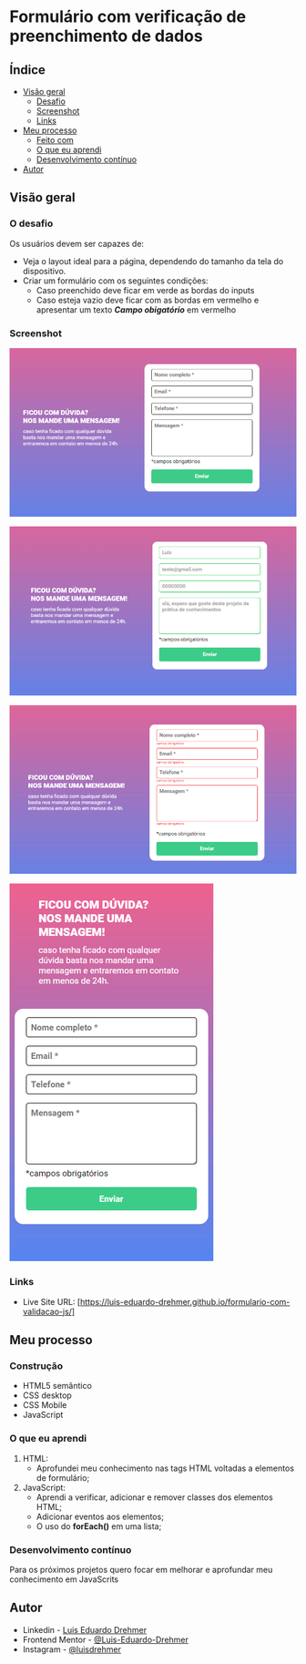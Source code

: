 # Formulário com verificação de preenchimento de dados


## Índice

- [Visão geral](#visão-geral)
  - [Desafio](#o-desafio)
  - [Screenshot](#screenshot)
  - [Links](#links)
- [Meu processo](#meu-processo)
  - [Feito com](#feito-com)
  - [O que eu aprendi](#o-que-eu-aprendi)
  - [Desenvolvimento contínuo](#desenvolvimento-contínuo)  
- [Autor](#autor)

## Visão geral

### O desafio

Os usuários devem ser capazes de:

- Veja o layout ideal para a página, dependendo do tamanho da tela do dispositivo.
- Criar um formulário com os seguintes condições:
    - Caso preenchido deve ficar em verde as bordas do inputs
    - Caso esteja vazio deve ficar com as bordas em vermelho e apresentar um texto ***Campo obigatório*** em vermelho

### Screenshot

![layout](./src/image/screenshots/layout.png)

![input preenchimento certo](./src/image/screenshots/input-preenchimento-certo.png)

![input sem preenchimento](./src/image/screenshots/input-sem-preenchimento.png)

![responsivo](./src/image/screenshots/responsivo.png)

### Links

- Live Site URL: [https://luis-eduardo-drehmer.github.io/formulario-com-validacao-js/]
## Meu processo

### Construção

- HTML5 semântico
- CSS desktop
- CSS Mobile
- JavaScript

### O que eu aprendi

1. HTML:
    - Aprofundei meu conhecimento nas tags HTML voltadas a elementos de formulário; 
2. JavaScript:
    - Aprendi a verificar, adicionar e remover classes dos elementos HTML;
    - Adicionar eventos aos elementos;
    - O uso do **forEach()** em uma lista;

### Desenvolvimento contínuo

Para os próximos projetos quero focar em melhorar e aprofundar meu conhecimento em JavaScrits


## Autor

- Linkedin - [Luis Eduardo Drehmer](https://www.linkedin.com/in/luis-eduardo-drehmer-818303228/)
- Frontend Mentor - [@Luis-Eduardo-Drehmer](https://www.frontendmentor.io/profile/Luis-Eduardo-Drehmer)
- Instagram - [@luisdrehmer](https://www.instagram.com/luisdrehmer/)


